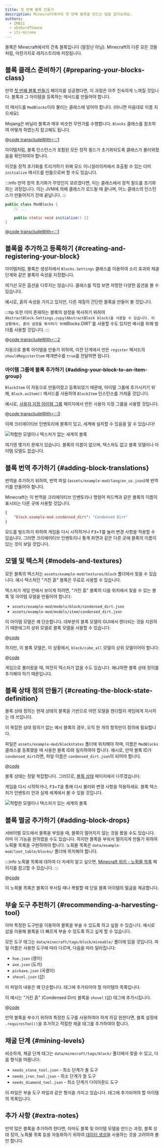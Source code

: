```yaml
---
title: 첫 번째 블록 만들기
description: Minecraft에서의 첫 번째 블록을 만드는 법을 알아보세요.
authors:
  - IMB11
  - xEobardThawne
  - its-miroma
---
```


블록은 Minecraft에서의 건축 블록입니다 (말장난 아님). Minecraft의 다른 모든 것들처럼, 마찬가지로 레지스트리에 저장됩니다.

## 블록 클래스 준비하기 {#preparing-your-blocks-class}

만약 [첫 번째 블록 만들기](../items/first-item) 페이지를 성공했다면, 이 과정은 아주 친숙하게 느껴질 것입니다. 블록과 그 아이템을 등록하는 메서드를 만들어야 합니다.

이 메서드를 `ModBlocks`이라 불리는 클래스에 넣어야 합니다. (아니면 마음대로 이름 지으세요).

Mojang은 바닐라 블록과 매우 비슷한 무언가를 수행합니다. `Blocks` 클래스를 참조하여 어떻게 하였는지 참고해도 됩니다.

@[code transcludeWith=:::1](@/reference/1.21/src/main/java/com/example/docs/block/ModBlocks.java)

아이템처럼, 블록 인스턴스가 포함된 모든 정적 필드가 초기화되도록 클래스가 불러와졌음을 확인하여야 합니다.

이것을 정적 초기화를 트리거하기 위해 모드 이니셜라이저에서 호출될 수 있는 더미 `initialize` 메서드를 만듦으로써 할 수도 있습니다.

:::info
만약 정적 초기화가 무엇인지 모르겠다면, 이는 클래스에서 정적 필드를 초기화하는 과정입니다. 이는 JVM에 의해 클래스가 로드될 때 끝나며, 어느 클래스의 인스턴스가 만들어지기 전에 끝납니다.
:::

```java
public class ModBlocks {
    // ...

    public static void initialize() {}
}
```

@[code transcludeWith=:::1](@/reference/1.21/src/main/java/com/example/docs/block/ExampleModBlocks.java)

## 블록을 추가하고 등록하기 {#creating-and-registering-your-block}

아이템처럼, 블록은 생성자에서 `Blocks.Settings` 클래스를 이용하여 소리 효과와 채굴 단계와 같은 블록의 속성을 지정합니다.

여기선 모든 옵션을 다루지는 않습니다. 클래스를 직접 보면 자명한 다양한 옵션을 볼 수 있습니다.

예시로, 흙의 속성을 가지고 있지만, 다른 재질의 간단한 블록을 만들어 볼 것입니다.

:::tip
또한 이미 존재하는 블록의 설정을 복사하기 위하여 `AbstractBlock.Settings.copy(AbstractBlock block)을 사용할 수 있습니다. 이 상황에서, 흙의 설정을 복사하기 위해`Blocks.DIRT\`를 사용할 수도 있지만 예시를 위해 빌더를 사용할 것입니다.
:::

@[code transcludeWith=:::2](@/reference/1.21/src/main/java/com/example/docs/block/ModBlocks.java)

자동으로 블록 아이템을 만들기 위하여, 이전 단계에서 만든 `register` 메서드의 `shouldRegisterItem` 매개변수를 `true`를 전달하면 됩니다.

### 아이템 그룹에 블록 추가하기 {#adding-your-block-to-an-item-group}

`BlockItem` 이 자동으로 만들어졌고 등록되었기 때문에, 아이템 그룹에 추가시키기 위해, `Block.asItem()` 메서드를 사용하여 `BlockItem` 인스턴스를 가져올 것입니다.

예시로, [사용자 지정 아이템 그룹](../items/custom-item-groups) 페이지에서 만든 사용자 지정 그룹을 사용할 것입니다.

@[code transcludeWith=:::3](@/reference/1.21/src/main/java/com/example/docs/block/ModBlocks.java)

이제 크리에이티브 인벤토리에 블록이 있고, 세계에 설치할 수 있음을 알 수 있습니다!

![적합한 모델이나 텍스처가 없는 세계의 블록](/assets/develop/blocks/first_block_0.png)

여기엔 몇가지 문제가 있습니다. 블록의 이름이 없으며, 텍스처도 없고 블록 모델이나 아이템 모델도 없습니다.

## 블록 번역 추가하기 {#adding-block-translations}

번역을 추가하기 위하여, 번역 파일 (`assets/example-mod/lang/en_us.json`)에 번역 키를 만들어야 합니다.

Minecraft는 이 번역을 크리에이티브 인벤토리나 명령어 피드백과 같은 블록의 이름이 표시되는 다른 곳에 사용할 것입니다.

```json
{
    "block.example-mod.condensed_dirt": "Condensed Dirt"
}
```

모드를 빌드하기 위하여 게임을 다시 시작하거나 <kbd>F3</kbd>+<kbd>T</kbd>를 눌러 변경 사항을 적용할 수 있습니다. 그러면 크리에이티브 인벤토리나 통계 화면과 같은 다른 곳에 블록의 이름이 있는 것이 보일 것입니다.

## 모델 및 텍스처 {#models-and-textures}

모든 블록의 텍스처는 `assets/example-mod/textures/block` 폴더에서 찾을 수 있습니다. 예시 텍스처인 "거친 흙" 블록은 무료로 사용할 수 있습니다.

<DownloadEntry type="Texture" visualURL="/assets/develop/blocks/first_block_1.png" downloadURL="/assets/develop/blocks/first_block_1_small.png" />

텍스처가 게임 안에서 보이게 하려면, "거친 흙" 블록의 다음 위치에서 찾을 수 있는 블록 및 아이템 모델을 만들어야 합니다:

- `assets/example-mod/models/block/condensed_dirt.json`
- `assets/example-mod/models/item/condensed_dirt.json`

이 아이템 모델은 꽤 단순합니다. 대부분의 블록 모델이 GUI에서 렌더되는 것을 지원하기 때문에그저 상위 모델로 블록 모델을 사용할 수 있습니다:

@[code](@/reference/1.21/src/main/resources/assets/example-mod/models/item/condensed_dirt.json)

하지만, 이 블록 모델은, 이 상황에서, `block/cube_all` 모델의 상위 모델이어야 합니다:

@[code](@/reference/1.21/src/main/resources/assets/example-mod/models/block/condensed_dirt.json)

게임으로 불러왔을 때, 여전히 텍스처가 없을 수도 있습니다. 왜냐하면 블록 상태 정의를 추가해야 하기 때문입니다.

## 블록 상태 정의 만들기 {#creating-the-block-state-definition}

블록 상태 정의는 현재 상태의 블록을 기반으로 어떤 모델을 렌더할지 게임에게 지시하는 데 쓰입니다.

이 복잡한 상태 정의가 없는 예시 블록의 경우, 오직 한 개의 항목만이 정의에 필요합니다.

파일은 `assets/example-mod/blockstates` 폴더에 위치해야 하며, 이름은 `ModBlocks` 클래스를 등록했을 때 사용한 블록 ID와 일치하여야 합니다. 예시로, 만약 블록 ID가 `condensed_dirt`라면, 파일 이름은 `condensed_dirt.json`이 되어야 합니다.

@[code](@/reference/1.21/src/main/resources/assets/example-mod/blockstates/condensed_dirt.json)

블록 상태는 정말 복잡합니다. 그러므로, [블록 상태](./blockstates) 페이지에서 다루겠습니다.

게임을 다시 시작하거나, <kbd>F3</kbd>+<kbd>T</kbd>을 통해 다시 불러와 변경 사항을 적용하세요. 블록 텍스처가 인벤토리 안과 실제 세계에서 볼 수 있을 것입니다.

![적합한 모델이나 텍스처가 있는 세계의 블록](/assets/develop/blocks/first_block_4.png)

## 블록 떨굼 추가하기 {#adding-block-drops}

서바이벌 모드에서 블록을 부쉈을 때, 블록이 떨어지지 않는 것을 봤을 수도 있습니다. 아마 이 기능을 원하였을 수도 있습니다. 하지만 블록을 부숴서 떨어지게 만들기 위하여 노획물 목록을 구현하여야 합니다. 노획물 목록은 `data/example-mod/loot_table/blocks/` 폴더에 위치해야 합니다.

:::info
노획물 목록에 대하여 더 자세히 알고 싶으면, [Minecraft 위키 - 노획물 목록](https://ko.minecraft.wiki/w/%EB%85%B8%ED%9A%8D%EB%AC%BC_%EB%AA%A9%EB%A1%9D) 페이지를 참고할 수 있습니다.
:::

@[code](@/reference/1.21/src/main/resources/data/example-mod/loot_tables/blocks/condensed_dirt.json)

이 노획물 목록은 블록이 부서질 때나 폭발할 때 단일 블록 아이템의 떨굼을 제공합니다.

## 부술 도구 추천하기 {#recommending-a-harvesting-tool}

아마 특정한 도구만을 이용하여 블록을 부술 수 있도록 하고 싶을 수 있습니다. 예시로 삽을 이용해 블록을 더 빠르게 부술 수 있도록 하고 싶게 할 수 있습니다.

모든 도구 태그는 `data/minecraft/tags/block/mineable/` 폴더에 있을 것입니다. 파일 이름은 사용한 도구에 따라 다르며, 다음을 따라 달라집니다:

- `hoe.json` (괭이)
- `axe.json` (도끼)
- `pickaxe.json` (곡괭이)
- `shovel.json` (삽)

이 파일의 내용은 꽤 단순합니다. 태그에 추가되어야 할 아이템의 목록입니다.

이 예시는 "거친 흙" (Condensed Dirt) 블록을 `shovel` (삽) 태그에 추가시킵니다.

@[code](@/reference/1.21/src/main/resources/data/minecraft/tags/mineable/shovel.json)

만약 블록을 부수기 위하여 특정한 도구를 사용하여야 하게 하길 원한다면, 블록 설정에 `.requiresTool()`을 추가하고 적절한 채굴 태그를 추가하여야 합니다.

## 채굴 단계 {#mining-levels}

비슷하게, 채굴 단계 태그는 `data/minecraft/tags/block/` 폴더에서 찾을 수 있고, 다음 형식을 따릅니다:

- `needs_stone_tool.json` - 최소 단계가 돌 도구
- `needs_iron_tool.json` - 최소 단계가 철 도구
- `needs_diamond_tool.json` - 최소 단계가 다이아몬드 도구

이 파일은 부술 도구 파일과 같은 형식을 가지고 있습니다. 태그에 추가되어야 할 아이템의 목록입니다.

## 추가 사항 {#extra-notes}

만약 많은 블록을 추가하려 한다면, 아마도 블록 및 아이템 모델을 만드는 과정, 블록 상태 정의, 노획물 목록 등을 자동화하기 위하여 [데이터 생성](https://fabricmc.net/wiki/tutorial:datagen_setup)을 사용하는 것을 고려하여 볼만 합니다.

